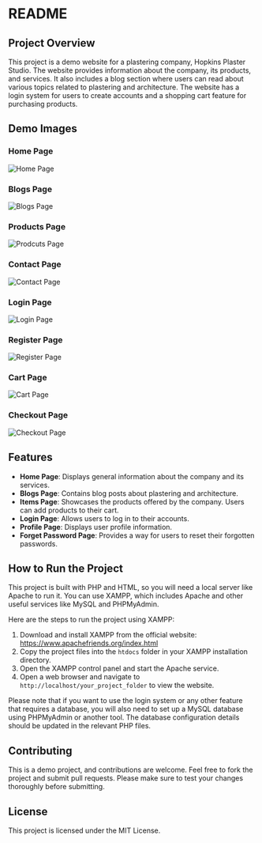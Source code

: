 # README

## Project Overview

This project is a demo website for a plastering company, Hopkins Plaster Studio. The website provides information about the company, its products, and services. It also includes a blog section where users can read about various topics related to plastering and architecture. The website has a login system for users to create accounts and a shopping cart feature for purchasing products.

## Demo Images

### Home Page

![Home Page](./demo/homepage.jpeg)

### Blogs Page

![Blogs Page](./demo/blogs.png)

### Products Page

![Prodcuts Page](./demo/products.png)

### Contact Page

![Contact Page](./demo/contactus.png)

### Login Page

![Login Page](./demo/login.png)

### Register Page

![Register Page](./demo/registerUser.png)

### Cart Page

![Cart Page](./demo/cart.png)

### Checkout Page

![Checkout Page](./demo/checkout.png)

## Features

- **Home Page**: Displays general information about the company and its services.
- **Blogs Page**: Contains blog posts about plastering and architecture.
- **Items Page**: Showcases the products offered by the company. Users can add products to their cart.
- **Login Page**: Allows users to log in to their accounts.
- **Profile Page**: Displays user profile information.
- **Forget Password Page**: Provides a way for users to reset their forgotten passwords.

## How to Run the Project

This project is built with PHP and HTML, so you will need a local server like Apache to run it. You can use XAMPP, which includes Apache and other useful services like MySQL and PHPMyAdmin.

Here are the steps to run the project using XAMPP:

1. Download and install XAMPP from the official website: https://www.apachefriends.org/index.html
2. Copy the project files into the `htdocs` folder in your XAMPP installation directory.
3. Open the XAMPP control panel and start the Apache service.
4. Open a web browser and navigate to `http://localhost/your_project_folder` to view the website.

Please note that if you want to use the login system or any other feature that requires a database, you will also need to set up a MySQL database using PHPMyAdmin or another tool. The database configuration details should be updated in the relevant PHP files.

## Contributing

This is a demo project, and contributions are welcome. Feel free to fork the project and submit pull requests. Please make sure to test your changes thoroughly before submitting.

## License

This project is licensed under the MIT License.
